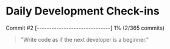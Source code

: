 # Daily Development Check-ins

Commit #2
[------------------------------] 1% (2/365 commits)

> "Write code as if the next developer is a beginner."